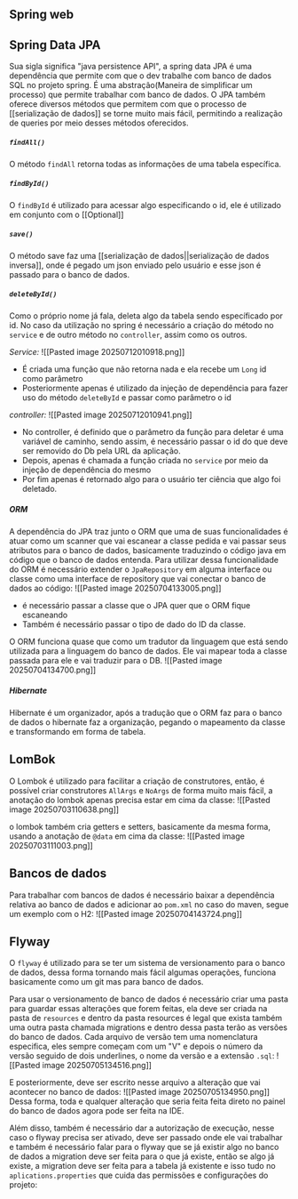 ## Spring web


## Spring Data JPA
Sua sigla significa "java persistence API", a spring data JPA é uma dependência que permite com que o dev trabalhe com banco de dados SQL no projeto spring.
É uma abstração(Maneira de simplificar um processo) que permite trabalhar com banco de dados. 
O JPA também oferece diversos métodos que permitem com que o processo de [[serialização de dados]] se torne muito mais fácil, permitindo a realização de queries por meio desses métodos oferecidos.

##### `findAll()`
O método `findAll` retorna todas as informações de uma tabela específica.

##### `findById()`
O `findById` é utilizado para acessar algo especificando o id, ele é utilizado em conjunto com o [[Optional]] 

##### `save()`
O método save faz uma [[serialização de dados||serialização de dados inversa]], onde é pegado um json enviado pelo usuário e esse json é passado para o banco de dados. 

##### `deleteById()`
Como o próprio nome já fala, deleta algo da tabela sendo específicado por id. No caso da utilização no spring é necessário a criação do método no `service` e de outro método no `controller`, assim como os outros.

*Service:*
![[Pasted image 20250712010918.png]]
- É criada uma função que não retorna nada e ela recebe um `Long` id como parâmetro
- Posteriormente apenas é utilizado da injeção de dependência para fazer uso do método `deleteById` e passar como parâmetro o id 


*controller:*
![[Pasted image 20250712010941.png]]
- No controller, é definido que o parâmetro da função para deletar é uma variável de caminho, sendo assim, é necessário passar o id do que deve ser removido do Db pela URL da aplicação.
- Depois, apenas é chamada a função criada no `service` por meio da injeção de dependência do mesmo
- Por fim apenas é retornado algo para o usuário ter ciência que algo foi deletado.


##### ORM
A dependência do JPA traz junto o ORM que uma de suas funcionalidades é atuar como um scanner que vai escanear a classe pedida e vai passar seus atributos para o banco de dados, basicamente traduzindo o código java em código que o banco de dados entenda.
Para utilizar dessa funcionalidade do ORM é necessário extender o `JpaRepository` em alguma interface ou classe como uma interface de repository que vai conectar o banco de dados ao código:
![[Pasted image 20250704133005.png]]
- é necessário passar a classe que o JPA quer que o ORM fique escaneando
- Também é necessário passar o tipo de dado do ID da classe.

O ORM funciona quase que como um tradutor da linguagem que está sendo utilizada para a linguagem do banco de dados. Ele vai mapear toda a classe passada para ele e vai traduzir para o DB.
![[Pasted image 20250704134700.png]]

##### Hibernate
Hibernate é um organizador, após a tradução que o ORM faz para o banco de dados o hibernate faz a organização, pegando o mapeamento da classe e transformando em forma de tabela.



## LomBok
O Lombok é utilizado para facilitar a criação de construtores, então, é possível criar construtores `AllArgs` e `NoArgs` de forma muito mais fácil, a anotação do lombok apenas precisa estar em cima da classe:
![[Pasted image 20250703110638.png]]

o lombok também cria getters e setters, basicamente da mesma forma, usando a anotação de `@data` em cima da classe:
![[Pasted image 20250703111003.png]]



## Bancos de dados
Para trabalhar com bancos de dados é necessário baixar a dependência relativa ao banco de dados e adicionar ao `pom.xml` no caso do maven, segue um exemplo com o H2: 
![[Pasted image 20250704143724.png]]



## Flyway
O `flyway` é utilizado para se ter um sistema de versionamento para o banco de dados, dessa forma tornando mais fácil algumas operações, funciona basicamente como um git mas para banco de dados.

Para usar o versionamento de banco de dados é necessário criar uma pasta para guardar essas alterações que forem feitas, ela deve ser criada na pasta de `resources` e dentro da pasta resources é legal que exista também uma outra pasta chamada migrations e dentro dessa pasta terão as versões do banco de dados.
Cada arquivo de versão tem uma nomenclatura especifica, eles sempre começam com um "V" e depois o número da versão seguido de dois underlines, o nome da versão e a extensão `.sql`: 
![[Pasted image 20250705134516.png]]

E posteriormente, deve ser escrito nesse arquivo a alteração que vai acontecer no banco de dados:
![[Pasted image 20250705134950.png]]
Dessa forma, toda e qualquer alteração que seria feita feita direto no painel do banco de dados agora pode ser feita na IDE.

Além disso, também é necessário dar a autorização de execução, nesse caso o flyway precisa ser ativado, deve ser passado onde ele vai trabalhar e também é necessário falar para o flyway que se já existir algo no banco de dados a migration deve ser feita para o que já existe, então se algo já existe, a migration deve ser feita para a tabela já existente e isso tudo no `aplications.properties` que cuida das permissões e configurações do projeto:
